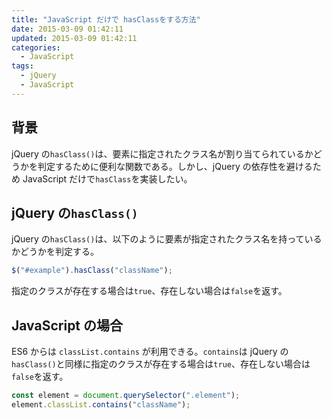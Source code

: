 ```yaml
---
title: "JavaScript だけで hasClassをする方法"
date: 2015-03-09 01:42:11
updated: 2015-03-09 01:42:11
categories:
  - JavaScript
tags:
  - jQuery
  - JavaScript
---
```


## 背景

jQuery の`hasClass()`は、要素に指定されたクラス名が割り当てられているかどうかを判定するために便利な関数である。しかし、jQuery の依存性を避けるため JavaScript だけで`hasClass`を実装したい。

## jQuery の`hasClass()`

jQuery の`hasClass()`は、以下のように要素が指定されたクラス名を持っているかどうかを判定する。

```js
$("#example").hasClass("className");
```

指定のクラスが存在する場合は`true`、存在しない場合は`false`を返す。

## JavaScript の場合

ES6 からは `classList.contains` が利用できる。`contains`は jQuery の`hasClass()`と同様に指定のクラスが存在する場合は`true`、存在しない場合は`false`を返す。

```js
const element = document.querySelector(".element");
element.classList.contains("className");
```
